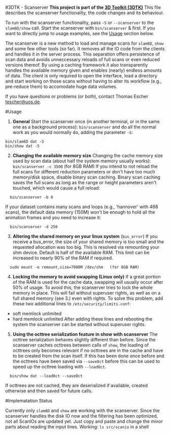 #3DTK - Scanserver
**This project is part of the [3D Toolkit (3DTK)](http://threedtk.de)**
This file describes the scanserver functionality, the code changes and its behaviour.

To run with the scanserver functionality, pass `-S` or `--scanserver` to the `slam6D/show` call. Start the scanserver with `bin/scanserver` & first. If you want to directly jump to usage examples, see the [Usage](#usage) section below.

The scanserver is a new method to load and manage scans for `slam6D`, `show` and some few other tools (so far). It removes all the IO code from the clients and handles it in the server process. This separation offers persistence of scan data and avoids unneccessary reloads of full scans or even reduced versions thereof. By using a caching framework it also transparently handles the available memory given and enables (nearly) endless amounts of data. The client is only required to open the interface, load a directory and start working on those scans without having to alter its workflow (e.g., pre-reduce them) to accomodate huge data volumes.

If you have questions or problems (or both), contact Thomas Escher <tescher@uos.de>.



#Usage

1. **General**
Start the scanserver once (in another terminal, or in the same one as a background process):
  `bin/scanserver` and do all the normal work as you would normally do, adding the parameter `-S`:
  ```
  bin/slam6D dat -S
  bin/show dat -S
  ```

2. **Changing the available memory size**
Changing the cache memory size used by scan data (about half the system memory usually works):
  ```bin/scanserver -c 3500```   (for 8GB RAM)
If you intend to not reload the full scans for different reduction parameters or don't have too much memory/disk space, disable binary scan caching. Binary scan caching saves the full scans as long as the range or height parameters aren't touched, which would cause a full reload:
```
  bin/scanserver -b 0
```
If your dataset contains many scans and loops (e.g., 'hannover' with 468 scans), the default data memory (150M) won't be enough to hold all the animation frames and you need to increase it:
```
  bin/scanserver -d 250
```

3. **Altering the shared memory on your linux system** (`bus_error`)
If you receive a bus_error, the size of your shared memory is too small and the requested allocation was too big. This is resolved via remounting your shm device. Default is half of the available RAM. This limit can be increased to nearly 90% of the RAM if required.
```
  sudo mount -o remount,size=7000M /dev/shm   (for 8GB RAM)
```

4. **Locking the memory to avoid swapping (Linux only)**
If a great portion of the RAM is used for the cache data, swapping will usually occur after 50% of usage. To avoid this, the scanserver tries to lock the whole memory in place. This will fail without superuser rights, as well as on a full shared memory (see 3.) even with rights. To solve this problem, add these two additional lines to `/etc/security/limits.conf`:

  * soft memlock unlimited
  * hard memlock unlimited
After adding these lines and rebooting the system the scanserver can be started without superuser rights.

5. **Using the octtree serialization feature in show with scanserver**
The octtree serialization behaves slightly different than before. Since the scanserver caches octtrees between calls of `show`, the loading of octtrees only becomes relevant if no octtrees are in the cache and have to be created from the scan itself. If this has been done once before and the octtrees have been saved via `--saveOct` before this can be used to speed up the octtree loading with `--loadOct`.
```
  bin/show dat --loadOct --saveOct
```
If octtrees are not cached, they are deserialized if available, created otherwise and then saved for future calls.

#Implematation Status

Currently only `slam6D` and `show` are working with the scanserver.
Since the scanserver handles the disk IO now and the filtering has been optimized, not all ScanIOs are updated yet. Just copy and paste and change the minor parts about reading the input lines.
Working: `ls src/scanio` in a shell
